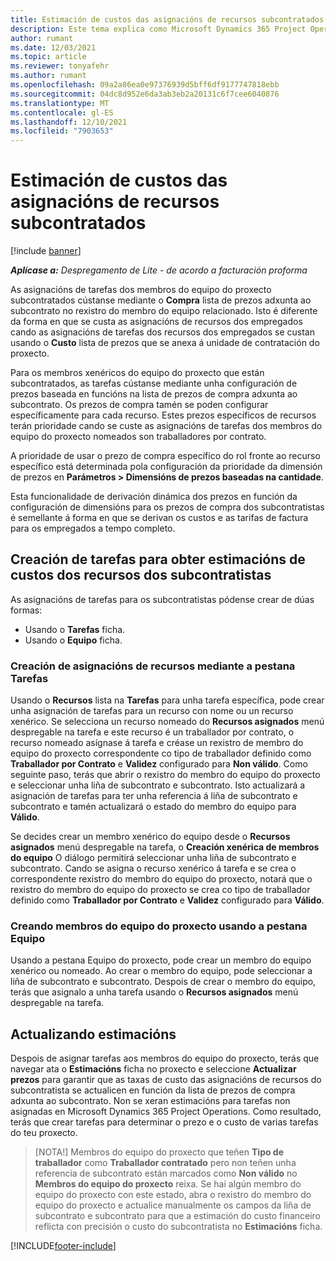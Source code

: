 ```yaml
---
title: Estimación de custos das asignacións de recursos subcontratados
description: Este tema explica como Microsoft Dynamics 365 Project Operations calcula a estimación do custo das asignacións de recursos subcontratados.
author: rumant
ms.date: 12/03/2021
ms.topic: article
ms.reviewer: tonyafehr
ms.author: rumant
ms.openlocfilehash: 09a2a86ea0e97376939d5bff6df9177747818ebb
ms.sourcegitcommit: 04dc8d952e6da3ab3eb2a20131c6f7cee6040876
ms.translationtype: MT
ms.contentlocale: gl-ES
ms.lasthandoff: 12/10/2021
ms.locfileid: "7903653"
---
```

# <a name="cost-estimation-of-subcontracted-resource-assignments"></a>Estimación de custos das asignacións de recursos subcontratados

[!include [banner](../../includes/dataverse-preview.md)]

_**Aplícase a:** Despregamento de Lite - de acordo a facturación proforma_

As asignacións de tarefas dos membros do equipo do proxecto subcontratados cústanse mediante o **Compra** lista de prezos adxunta ao subcontrato no rexistro do membro do equipo relacionado. Isto é diferente da forma en que se custa as asignacións de recursos dos empregados cando as asignacións de tarefas dos recursos dos empregados se custan usando o **Custo** lista de prezos que se anexa á unidade de contratación do proxecto. 

Para os membros xenéricos do equipo do proxecto que están subcontratados, as tarefas cústanse mediante unha configuración de prezos baseada en funcións na lista de prezos de compra adxunta ao subcontrato. Os prezos de compra tamén se poden configurar específicamente para cada recurso. Estes prezos específicos de recursos terán prioridade cando se custe as asignacións de tarefas dos membros do equipo do proxecto nomeados son traballadores por contrato. 

A prioridade de usar o prezo de compra específico do rol fronte ao recurso específico está determinada pola configuración da prioridade da dimensión de prezos en **Parámetros > Dimensións de prezos baseadas na cantidade**.

Esta funcionalidade de derivación dinámica dos prezos en función da configuración de dimensións para os prezos de compra dos subcontratistas é semellante á forma en que se derivan os custos e as tarifas de factura para os empregados a tempo completo. 

## <a name="creating-task-assignments-for-getting-cost-estimates-of-subcontractor-resources"></a>Creación de tarefas para obter estimacións de custos dos recursos dos subcontratistas

As asignacións de tarefas para os subcontratistas pódense crear de dúas formas: 
- Usando o **Tarefas** ficha.
- Usando o **Equipo** ficha.

### <a name="creating-resources-assignments-using-the-tasks-tab"></a>Creación de asignacións de recursos mediante a pestana Tarefas
Usando o **Recursos** lista na **Tarefas** para unha tarefa específica, pode crear unha asignación de tarefas para un recurso con nome ou un recurso xenérico. Se selecciona un recurso nomeado do **Recursos asignados** menú despregable na tarefa e este recurso é un traballador por contrato, o recurso nomeado asígnase á tarefa e créase un rexistro de membro do equipo do proxecto correspondente co tipo de traballador definido como **Traballador por Contrato** e **Validez** configurado para **Non válido**. Como seguinte paso, terás que abrir o rexistro do membro do equipo do proxecto e seleccionar unha liña de subcontrato e subcontrato. Isto actualizará a asignación de tarefas para ter unha referencia á liña de subcontrato e subcontrato e tamén actualizará o estado do membro do equipo para **Válido**.

Se decides crear un membro xenérico do equipo desde o **Recursos asignados** menú despregable na tarefa, o **Creación xenérica de membros do equipo** O diálogo permitirá seleccionar unha liña de subcontrato e subcontrato. Cando se asigna o recurso xenérico á tarefa e se crea o correspondente rexistro do membro do equipo do proxecto, notará que o rexistro do membro do equipo do proxecto se crea co tipo de traballador definido como **Traballador por Contrato** e **Validez** configurado para **Válido**.

### <a name="creating-project-team-members-using-the-team-tab"></a>Creando membros do equipo do proxecto usando a pestana Equipo
Usando a pestana Equipo do proxecto, pode crear un membro do equipo xenérico ou nomeado. Ao crear o membro do equipo, pode seleccionar a liña de subcontrato e subcontrato. Despois de crear o membro do equipo, terás que asignalo a unha tarefa usando o **Recursos asignados** menú despregable na tarefa. 

## <a name="updating-estimates"></a>Actualizando estimacións
Despois de asignar tarefas aos membros do equipo do proxecto, terás que navegar ata o **Estimacións** ficha no proxecto e seleccione **Actualizar prezos** para garantir que as taxas de custo das asignacións de recursos do subcontratista se actualicen en función da lista de prezos de compra adxunta ao subcontrato. Non se xeran estimacións para tarefas non asignadas en Microsoft Dynamics 365 Project Operations. Como resultado, terás que crear tarefas para determinar o prezo e o custo de varias tarefas do teu proxecto. 

> [NOTA!] Membros do equipo do proxecto que teñen **Tipo de traballador** como **Traballador contratado** pero non teñen unha referencia de subcontrato están marcados como **Non válido** no **Membros do equipo do proxecto** reixa. Se hai algún membro do equipo do proxecto con este estado, abra o rexistro do membro do equipo do proxecto e actualice manualmente os campos da liña de subcontrato e subcontrato para que a estimación do custo financeiro reflicta con precisión o custo do subcontratista no **Estimacións** ficha. 


[!INCLUDE[footer-include](../../includes/footer-banner.md)]
